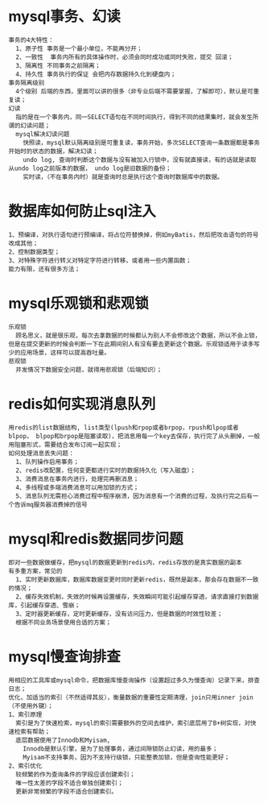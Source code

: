 # mysql事务、幻读  
    事务的4大特性：  
      1、原子性 事务是一个最小单位，不能再分开；  
      2、一致性  事务内所有的具体操作时，必须会同时成功或同时失败，提交 回滚；  
      3、隔离性 不同事务之前隔离；  
      4、持久性 事务执行的保证 会把内存数据持久化到硬盘内；  
    事务隔离级别  
      4个级别 后端的东西，里面可以讲的很多（非专业后端不需要掌握，了解即可），默认是可重复读；  
    幻读  
      指的是在一个事务内，同一SELECT语句在不同时间执行，得到不同的结果集时，就会发生所谓的幻读问题；  
      mysql解决幻读问题  
        快照读，mysql默认隔离级别是可重复读，事务开始，多次SELECT查询一条数据都是事务开始时的状态的数据，解决幻读；  
        undo log, 查询时判断这个数据与没有被加入行锁中，没有就直接读，有的话就是读取从undo log之前版本的数据， undo log是旧数据的备份；  
        实时读，（不在事务内时）就是查询时总是执行这个查询时数据库中的数据。  
  
# 数据库如何防止sql注入  
    1、预编译，对执行语句进行预编译，将占位符替换掉，例如myBatis，然后把攻击语句的符号改成其他；  
    2、控制数据类型；  
    3、对特殊字符进行转义对特定字符进行转移，或者用一些内置函数；  
    能力有限，还有很多方法；  
  
# mysql乐观锁和悲观锁  
    乐观锁  
      顾名思义，就是很乐观，每次去拿数据的时候都认为别人不会修改这个数据，所以不会上锁，但是在提交更新的时候会判断一下在此期间别人有没有要去更新这个数据。乐观锁适用于读多写少的应用场景，这样可以提高吞吐量。  
    悲观锁  
      并发情况下数据安全问题，就得用悲观锁（后端知识）；  
  
# redis如何实现消息队列  
    用redis的list数据结构, list类型(lpush和rpop或者brpop，rpush和lpop或者blpop， blpop和brpop是阻塞读取)，把消息用每一个key去保存，执行完了从头删掉，一般用阻塞形式，需要结合发布订阅一起实现；  
    如何处理消息丢失问题：    
      1、队列操作启用事务；  
      2、redis改配置，任何变更都进行实时的数据持久化（写入磁盘）；  
      3、消费消息在事务内进行，处理完再删消息；  
      4、多线程或多端消费消息可以用加锁的方式；
      5、消息队列无需担心消费过程中程序崩溃，因为消息有一个消费的过程，及执行完之后有一个告诉mq服务器消费掉的信号  
  
# mysql和redis数据同步问题  
    即对一些数据做缓存，把mysql的数据更新到redis内，redis存放的是真实数据的副本  
    有多重方案，常见的  
      1、实时更新数据库，数据库数据变更时同时更新redis，既然是副本，那会存在数据不一致的情况；  
      2、缓存失效机制，失效的时候再设置缓存，失效瞬间可能引起缓存穿透，请求直接打到数据库，引起缓存穿透、雪崩；  
      3、定时器更新缓存，定时更新缓存，没有访问压力，但是数据的时效性较差；  
      根据不同业务场景使用合适的方案；  
  
# mysql慢查询排查  
    用相应的工具库或mysql命令，把数据库慢查询操作（设置超过多久为慢查询）记录下来，排查日志；  
    优化，加适当的索引（不然适得其反），衡量数据的重要性定期清理，join只用inner join（不使用外键）；  
    1、索引原理  
      索引是为了快速检索，mysql的索引需要额外的空间去维护，索引底层用了B+树实现，对快速检索有帮助；  
      底层数据使用了Innodb和Myisam,  
        Innodb是默认引擎，是为了处理事务，通过间隙锁防止幻读，用的最多；  
        Myisam不支持事务，因为不支持行级锁，只能整表加锁，但是查询性能更好；  
    2、索引优化  
      较频繁的作为查询条件的字段应该创建索引；  
      唯一性太差的字段不适合单独创建索引；  
      更新非常频繁的字段不适合创建索引。